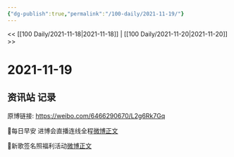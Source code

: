 ```yaml
---
{"dg-publish":true,"permalink":"/100-daily/2021-11-19/"}
---
```



<< [[100 Daily/2021-11-18\|2021-11-18]] | [[100 Daily/2021-11-20\|2021-11-20]] >>

# 2021-11-19

## 资讯站 记录

原博链接: https://weibo.com/6466290670/L2g6Rk7Gq

🌟每日早安
进博会直播连线全程[微博正文](https://weibo.com/detail/4705174419672226)

🌟新歌签名照福利活动[微博正文](https://weibo.com/detail/4705235707101882)
